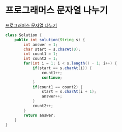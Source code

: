 # 프로그래머스 문자열 나누기
[프로그래머스 문자열 나누기](https://school.programmers.co.kr/learn/courses/30/lessons/140108)
```java
class Solution {
    public int solution(String s) {
        int answer = 1;
        char start = s.charAt(0);
        int count1 = 1;
        int count2 = 1;
        for(int i = 1; i < s.length() - 1; i++) {
            if(start == s.charAt(i)) {
                count1++;
                continue;
            }
            if(count1 == count2) {
                start = s.charAt(i + 1);
                answer++;
            }
            count2++;
        }
        return answer;
    }
}
```